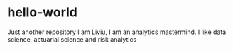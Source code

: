 # hello-world
Just another repository
I am Liviu, I am an analytics mastermind. I like data science, actuarial science and risk analytics
